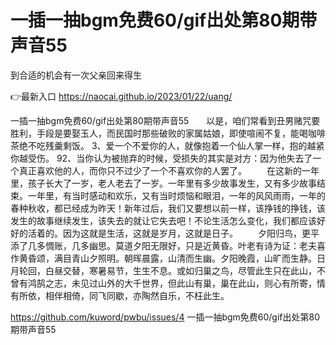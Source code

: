 # 一插一抽bgm免费60/gif出处第80期带声音55
到合适的机会有一次父亲回来得生

👉最新入口 https://naocai.github.io/2023/01/22/uang/

一插一抽bgm免费60/gif出处第80期带声音55　　以是，咱们常看到丑男赌咒要胜利，手段是要娶玉人，而民国时那些破败的家属姑娘，即使喧闹不复，能喝咖啡茶绝不吃残羹剩饭。
	3、爱一个不爱你的人，就像抱着一个仙人掌一样，抱的越紧你越受伤。
	92、当你认为被抛弃的时候，受损失的其实是对方：因为他失去了一个真正喜欢他的人，而你只不过少了一个不喜欢你的人罢了。
　　在这新的一年里，孩子长大了一岁，老人老去了一岁。一年里有多少故事发生，又有多少故事结束。一年里，有当时感动和欢乐，又有当时烦恼和眼泪，一年的风风雨雨，一年的春种秋收，都已经成为昨天！新年过后，我们又要想以前一样，该挣钱的挣钱，该发生的故事继续发生，该失去的就让它失去吧！不论生活怎么变化，我们都应该好好的活着的。因为这就是生活，这就是岁月，这就是日子。
　　夕阳归鸟，更平添了几多惆账，几多幽思。莫道夕阳无限好，只是近黄昏。叶老有诗为证：老夫喜作黄昏颂，满目青山夕照明。朝晖晨露，山清而生幽。夕阳晚霞，山旷而生静。日月轮回，白昼交替，寒暑易节，生生不息。或如归巢之鸟，尽管此生只在此山，不曾有鸿鹄之志，未见过山外的大千世界，但此山有巢，巢在此山，则心有所寄，情有所依，相伴相倚，同飞同歇，亦陶然自乐，不枉此生。

https://github.com/kuword/pwbu/issues/4
一插一抽bgm免费60/gif出处第80期带声音55
